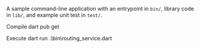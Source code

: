 A sample command-line application with an entrypoint in `bin/`, library code
in `lib/`, and example unit test in `test/`.

Compile
dart pub get    

Execute
    dart run .\bin\routing_service.dart
